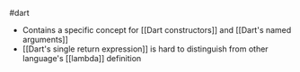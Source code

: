 #dart

- Contains a specific concept for [[Dart constructors]] and [[Dart's named arguments]]
- [[Dart's single return expression]] is hard to distinguish from other language's [[lambda]] definition